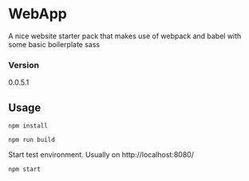# WebApp

A nice website starter pack that makes use of webpack and babel with some basic boilerplate sass

### Version

0.0.5.1

## Usage

```
npm install
```

```
npm run build
```

Start test environment. Usually on http://localhost:8080/

```
npm start
```
